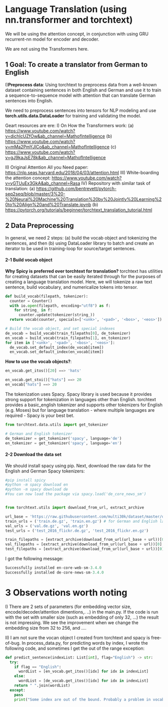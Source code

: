 # Language Translation (using nn.transformer and torchtext)
We will be using the attention concept, in conjunction with using GRU recurrent-nn model for encoder and decoder.

We are not using the Transformers here.

## 1 Goal: To create a translator from German to English

I)**Preprocess data**: Using torchtext to preprocess data from a well-known dataset containing 
sentences in both English and German and use it to train a sequence-to-sequence model with 
attention that can translate German sentences into English.

We need to preprocess sentences into tensors for NLP modeling and use **torch.utils.data.DataLoader** for training and 
validating the model.

Geart resources are ere: 
 I) On How the Transformers work:
     (a) https://www.youtube.com/watch?v=dichIcUZfOw&ab_channel=MathofIntelligence
     (b) https://www.youtube.com/watch?v=mMa2PmYJlCo&ab_channel=MathofIntelligence
     (c) https://www.youtube.com/watch?v=gJ9kaJsE78k&ab_channel=MathofIntelligence
 
 II) Original Attention All you Need paper: https://nlp.seas.harvard.edu/2018/04/03/attention.html
 III) White-boarding the attention concept:
    https://www.youtube.com/watch?v=yGTUuEx3GkA&ab_channel=Rasa
 IV) Repository with similar task of translation:
     (a) https://github.com/bentrevett/pytorch-seq2seq/blob/master/3%20-%20Neural%20Machine%20Translation%20by%20Jointly%20Learning%20to%20Align%20and%20Translate.ipynb
     (b) https://pytorch.org/tutorials/beginner/torchtext_translation_tutorial.html
 
 
## 2 Data Preprocessing
In general, we need 2 steps: (a) build the vocab object and tokenizing the sentences, and then (b) using DataLoader
library to batch and create an iterator to be used in training-loop for source/target sentences.
  
#### 2-1 Build vocab object
**Why Spicy is preferred over torchtext for translation?**
torchtext has utilities for creating datasets that can be easily iterated through 
for the purposes of creating a language translation model. Here, we will tokenize 
a raw text sentence, build vocabulary, and numericalize tokens into tensor.
```python
def build_vocab(filepath, tokenizer):
  counter = Counter()
  with io.open(filepath, encoding="utf8") as f:
    for string_ in f:
      counter.update(tokenizer(string_))
  return vocab(counter, specials=['<unk>', '<pad>', '<bos>', '<eos>'])

# Build the vocab object, and set special indexes 
de_vocab = build_vocab(train_filepaths[0], de_tokenizer)
en_vocab = build_vocab(train_filepaths[1], en_tokenizer)
for item in ['<unk>', '<pad>', '<bos>', '<eos>']:
  de_vocab.set_default_index(de_vocab[item])
  en_vocab.set_default_index(en_vocab[item])
```

**How to use the vocab objects?**:
```python
en_vocab.get_itos()[20] ==> 'hats'

en_vocab.get_stoi()["hats"] ==> 20
en_vocab["hats"] ==> 20
```

The tokenization uses Spacy. Spacy library is used because it provides strong support
for tokenization in languages other than English. torchtext provides a basic_english 
tokenizer and supports other tokenizers for English (e.g. Moses) but for language 
translation - where multiple languages are required - Spacy is your best bet.
```python
from torchtext.data.utils import get_tokenizer

# German and English tokenizer
de_tokenizer = get_tokenizer('spacy', language='de')
en_tokenizer = get_tokenizer('spacy', language='en')
```

#### 2-2 Download the data set
We should install spacy using pip. Next, download the raw data for the English and 
German Spacy tokenizers:
```python
#pip install spicy
#python -m spacy download en
#python -m spacy download de
#You can now load the package via spacy.load('de_core_news_sm')


from torchtext.utils import download_from_url, extract_archive

url_base = 'https://raw.githubusercontent.com/multi30k/dataset/master/data/task1/raw/'
train_urls = ('train.de.gz', 'train.en.gz') # for German and English langiages
val_urls = ('val.de.gz', 'val.en.gz')
test_urls = ('test_2016_flickr.de.gz', 'test_2016_flickr.en.gz')

train_filepaths = [extract_archive(download_from_url(url_base + url))[0] for url in train_urls]
val_filepaths = [extract_archive(download_from_url(url_base + url))[0] for url in val_urls]
test_filepaths = [extract_archive(download_from_url(url_base + url))[0] for url in test_urls]

```


I got the following message:
```python
Successfully installed en-core-web-sm-3.4.0
Successfully installed de-core-news-sm-3.4.0
```

# 3 Observations worth noting
I) There are 2 sets of parameters (for embedding vector size, encode/decoder/attention dimentions,. ..) in the main.py.
If the code is run with the set with smaller size (such as embedding of only 32, ...)
the result is not impressing. We see the improvement when we change the embedding size from 32 to 256, and ....

II) I am not sure the vocan object I created from torchtext and spacy is free-of-bug.
In process_data.py, for predicting words by index, I wrote the following code, and sometimes I get the
out of the range exception:
```python
def predict_sentence(indexList: List[int], flag="English") -> str:
  try:
    if flag == "English":
      wordList = [en_vocab.get_itos()[idx] for idx in indexList]
    else:
      wordList = [de_vocab.get_itos()[idx] for idx in indexList]
    return " ".join(wordList)
  except:
    pass
    print("Some index are out of the bound. Probably a problem in vocab object")
```